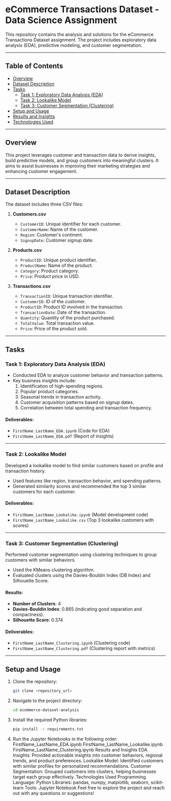 # eCommerce Transactions Dataset - Data Science Assignment

This repository contains the analysis and solutions for the eCommerce Transactions Dataset assignment. The project includes exploratory data analysis (EDA), predictive modeling, and customer segmentation.

---

## Table of Contents
- [Overview](#overview)
- [Dataset Description](#dataset-description)
- [Tasks](#tasks)
  - [Task 1: Exploratory Data Analysis (EDA)](#task-1-exploratory-data-analysis-eda)
  - [Task 2: Lookalike Model](#task-2-lookalike-model)
  - [Task 3: Customer Segmentation (Clustering)](#task-3-customer-segmentation-clustering)
- [Setup and Usage](#setup-and-usage)
- [Results and Insights](#results-and-insights)
- [Technologies Used](#technologies-used)

---

## Overview
This project leverages customer and transaction data to derive insights, build predictive models, and group customers into meaningful clusters. It aims to assist businesses in improving their marketing strategies and enhancing customer engagement.

---

## Dataset Description
The dataset includes three CSV files:  

1. **Customers.csv**  
   - `CustomerID`: Unique identifier for each customer.  
   - `CustomerName`: Name of the customer.  
   - `Region`: Customer's continent.  
   - `SignupDate`: Customer signup date.  

2. **Products.csv**  
   - `ProductID`: Unique product identifier.  
   - `ProductName`: Name of the product.  
   - `Category`: Product category.  
   - `Price`: Product price in USD.  

3. **Transactions.csv**  
   - `TransactionID`: Unique transaction identifier.  
   - `CustomerID`: ID of the customer.  
   - `ProductID`: Product ID involved in the transaction.  
   - `TransactionDate`: Date of the transaction.  
   - `Quantity`: Quantity of the product purchased.  
   - `TotalValue`: Total transaction value.  
   - `Price`: Price of the product sold.  

---

## Tasks

### Task 1: Exploratory Data Analysis (EDA)
- Conducted EDA to analyze customer behavior and transaction patterns.  
- Key business insights include:
  1. Identification of high-spending regions.  
  2. Popular product categories.  
  3. Seasonal trends in transaction activity.  
  4. Customer acquisition patterns based on signup dates.  
  5. Correlation between total spending and transaction frequency.

#### Deliverables:
- `FirstName_LastName_EDA.ipynb` (Code for EDA)
- `FirstName_LastName_EDA.pdf` (Report of insights)

---

### Task 2: Lookalike Model
Developed a lookalike model to find similar customers based on profile and transaction history.  
- Used features like region, transaction behavior, and spending patterns.  
- Generated similarity scores and recommended the top 3 similar customers for each customer.

#### Deliverables:
- `FirstName_LastName_Lookalike.ipynb` (Model development code)  
- `FirstName_LastName_Lookalike.csv` (Top 3 lookalike customers with scores)  

---

### Task 3: Customer Segmentation (Clustering)
Performed customer segmentation using clustering techniques to group customers with similar behaviors.  
- Used the KMeans clustering algorithm.  
- Evaluated clusters using the Davies-Bouldin Index (DB Index) and Silhouette Score.  

#### Results:
- **Number of Clusters**: 4  
- **Davies-Bouldin Index**: 0.865 (indicating good separation and compactness).  
- **Silhouette Score**: 0.374  

#### Deliverables:
- `FirstName_LastName_Clustering.ipynb` (Clustering code)  
- `FirstName_LastName_Clustering.pdf` (Clustering report with metrics)

---

## Setup and Usage

1. Clone the repository:
   ```bash
   git clone <repository_url>
2. Navigate to the project directory:
   ```bash
   cd ecommerce-dataset-analysis

3. Install the required Python libraries:
   ```bash
   pip install -r requirements.txt
4. Run the Jupyter Notebooks in the following order:
FirstName_LastName_EDA.ipynb
FirstName_LastName_Lookalike.ipynb
FirstName_LastName_Clustering.ipynb
Results and Insights
EDA Insights: Provided actionable insights into customer behaviors, regional trends, and product preferences.
Lookalike Model: Identified customers with similar profiles for personalized recommendations.
Customer Segmentation: Grouped customers into clusters, helping businesses target each group effectively.
Technologies Used
Programming Language: Python
Libraries: pandas, numpy, matplotlib, seaborn, scikit-learn
Tools: Jupyter Notebook
Feel free to explore the project and reach out with any questions or suggestions!

